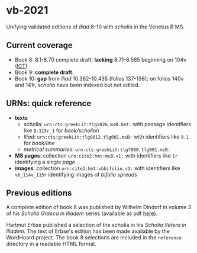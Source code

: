 # vb-2021

Unifying validated editions of *Iliad* 8-10 with *scholia* in the Venetus B MS.

## Current coverage



- Book 8:  8.1-8.70 complete draft; **lacking** 8.71-8.565 beginning on 104v ([ICT](http://www.homermultitext.org/ict2/?urn=urn:cite2:hmt:vbbifolio.v1:vb_104v_105r))
- Book 9:  **complete draft**.
- Book 10: **gap** from *Iliad* 10.362-10.435 (folios 137-138); on folios 140v and 141r, *scholia* have been indexed but not edited.
 



## URNs: quick reference


- **texts**
    - scholia: `urn:cts:greekLit:tlg5026.msB.hmt:` with passage identifiers like `9.115r_1` for *book/scholion*
    - *Iliad*:  `urn:cts:greekLit:tlg0012.tlg001.msB:`  with identifiers like `9.1` for *book/line*
    - *metrical summaries*: `urn:cts:greekLit:tlg7000.tlg001.msB:`
- **MS pages**: collection `urn:cite2:hmt:msB.v1:` with identifiers like `1r` identifying a single *page*
- **images**: collection `urn:cite2:hmt:vbbifolio.v1:` with identifiers like `vb_114v_115r` identifying images of *bifolio spreads*




 ## Previous editions


 A complete edition of book 8 was published by Wilhelm Dindorf in volume 3 of his *Scholia Graeca in Iliadem* series (available as pdf [here](http://www.homermultitext.org/pd-pdfs/Dindorf-v3.pdf)).

Hartmut Erbse published a selection of the scholia in his *Scholia Vetera in Iliadem*.  The text of Erbse's edition has been made available by the WordHoard project.  The book 8 selections are included in the `reference` directory in a readable HTML format.